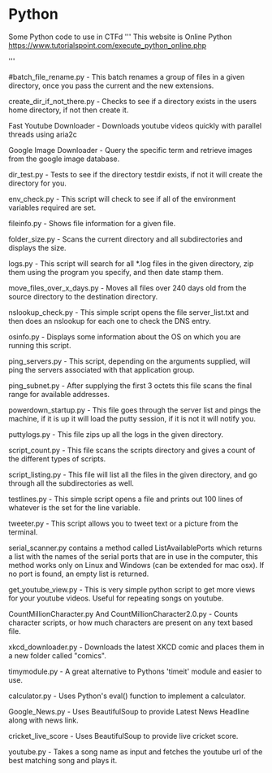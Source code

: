 # Python
Some Python code to use in CTFd
'''
This website is Online Python
https://www.tutorialspoint.com/execute_python_online.php

'''

#batch_file_rename.py - This batch renames a group of files in a given directory, once you pass the current and the new extensions.

create_dir_if_not_there.py - Checks to see if a directory exists in the users home directory, if not then create it.

Fast Youtube Downloader - Downloads youtube videos quickly with parallel threads using aria2c

Google Image Downloader - Query the specific term and retrieve images from the google image database.

dir_test.py - Tests to see if the directory testdir exists, if not it will create the directory for you.

env_check.py - This script will check to see if all of the environment variables required are set.

fileinfo.py - Shows file information for a given file.

folder_size.py - Scans the current directory and all subdirectories and displays the size.

logs.py - This script will search for all *.log files in the given directory, zip them using the program you specify, and then date stamp them.

move_files_over_x_days.py - Moves all files over 240 days old from the source directory to the destination directory.

nslookup_check.py - This simple script opens the file server_list.txt and then does an nslookup for each one to check the DNS entry.

osinfo.py - Displays some information about the OS on which you are running this script.

ping_servers.py - This script, depending on the arguments supplied, will ping the servers associated with that application group.

ping_subnet.py - After supplying the first 3 octets this file scans the final range for available addresses.

powerdown_startup.py - This file goes through the server list and pings the machine, if it is up it will load the putty session, if it is not it will notify you.

puttylogs.py - This file zips up all the logs in the given directory.

script_count.py - This file scans the scripts directory and gives a count of the different types of scripts.

script_listing.py - This file will list all the files in the given directory, and go through all the subdirectories as well.

testlines.py - This simple script opens a file and prints out 100 lines of whatever is the set for the line variable.

tweeter.py - This script allows you to tweet text or a picture from the terminal.

serial_scanner.py contains a method called ListAvailablePorts which returns a list with the names of the serial ports that are in use in the computer, this method works only on Linux and Windows (can be extended for mac osx). If no port is found, an empty list is returned.

get_youtube_view.py - This is very simple python script to get more views for your youtube videos. Useful for repeating songs on youtube.

CountMillionCharacter.py And CountMillionCharacter2.0.py - Counts character scripts, or how much characters are present on any text based file.

xkcd_downloader.py - Downloads the latest XKCD comic and places them in a new folder called "comics".

timymodule.py - A great alternative to Pythons 'timeit' module and easier to use.

calculator.py - Uses Python's eval() function to implement a calculator.

Google_News.py - Uses BeautifulSoup to provide Latest News Headline along with news link.

cricket_live_score - Uses BeautifulSoup to provide live cricket score.

youtube.py - Takes a song name as input and fetches the youtube url of the best matching song and plays it.
